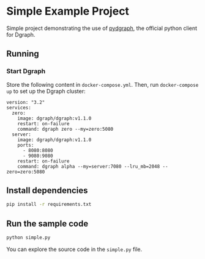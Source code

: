 # Simple Example Project

Simple project demonstrating the use of [pydgraph], the official python client for Dgraph.

[pydgraph]:https://github.com/dgraph-io/pydgraph

## Running

### Start Dgraph

Store the following content in `docker-compose.yml`. Then, run `docker-compose up` to
set up the Dgraph cluster:

```
version: "3.2"
services:
  zero:
    image: dgraph/dgraph:v1.1.0
    restart: on-failure
    command: dgraph zero --my=zero:5080
  server:
    image: dgraph/dgraph:v1.1.0
    ports:
      - 8080:8080
      - 9080:9080
    restart: on-failure
    command: dgraph alpha --my=server:7080 --lru_mb=2048 --zero=zero:5080
```

## Install dependencies

```sh
pip install -r requirements.txt
```

## Run the sample code

```sh
python simple.py
```

You can explore the source code in the `simple.py` file.
